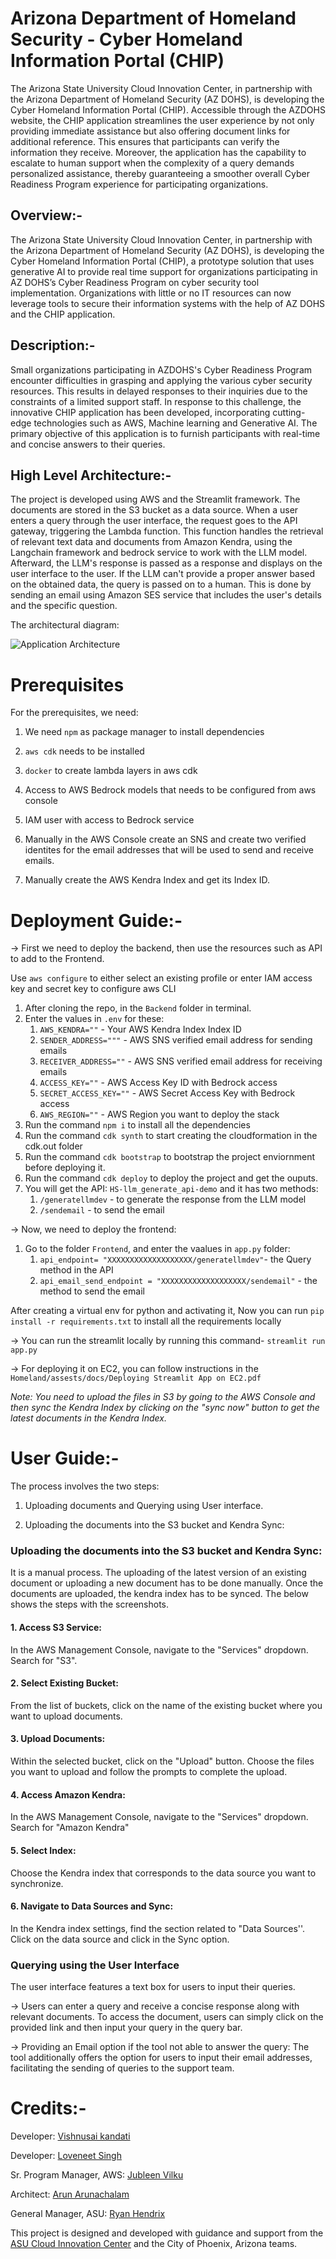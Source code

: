 # Arizona Department of Homeland Security - Cyber Homeland Information Portal (CHIP)
The Arizona State University Cloud Innovation Center, in partnership with the Arizona Department of Homeland Security (AZ DOHS), is developing the Cyber Homeland Information Portal (CHIP). Accessible through the AZDOHS website, the CHIP application streamlines the user experience by not only providing immediate assistance but also offering document links for additional reference. This ensures that participants can verify the information they receive. Moreover, the application has the capability to  escalate to human support when the complexity of a query demands personalized assistance, thereby guaranteeing a smoother overall Cyber Readiness Program experience for participating organizations.

## Overview:-
The Arizona State University Cloud Innovation Center, in partnership with the Arizona Department of Homeland Security (AZ DOHS), is developing the Cyber Homeland Information Portal (CHIP), a prototype solution that uses generative AI to provide real time support for organizations participating in AZ DOHS’s Cyber Readiness Program on cyber security tool implementation. Organizations with little or no IT resources can now leverage tools to secure their information systems with the help of AZ DOHS and the CHIP application.

## Description:-
Small organizations participating in AZDOHS's Cyber Readiness Program encounter difficulties in grasping and applying the various cyber security resources. This results in delayed responses to their inquiries due to the constraints of a limited support staff. In response to this challenge, the innovative CHIP application has been developed, incorporating cutting-edge technologies such as AWS, Machine learning and Generative AI. The primary objective of this application is to furnish participants with real-time and concise answers to their queries.

## High Level Architecture:-
The project is developed using AWS and the Streamlit framework. The documents are stored in the S3 bucket as a data source. When a user enters a query through the user interface, the request goes to the API gateway, triggering the Lambda function. This function handles the retrieval of relevant text data and documents from Amazon Kendra, using the Langchain framework and bedrock service to work with the LLM model. Afterward, the LLM's response is passed as a response and displays on the user interface to the user. If the LLM can't provide a proper answer based on the obtained data, the query is passed on to a human. This is done by sending an email using Amazon SES service that includes the user's details and the specific question.

The architectural diagram: 

![Application Architecture](Homeland/assests/ArchitectureDiagram.png)

# Prerequisites
For the prerequisites, we need: 

1. We need `npm` as package manager to install dependencies
   
2. `aws cdk` needs to be installed
   
3. `docker` to create lambda layers in aws cdk
   
4. Access to AWS Bedrock models that needs to be configured from aws console
   
5. IAM user with access to Bedrock service 

6. Manually in the AWS Console create an SNS and create two verified identites for the email addresses that will be used to send and receive emails.
   
7. Manually create the AWS Kendra Index and get its Index ID.


# Deployment Guide:-
-> First we need to deploy the backend, then use the resources such as API to add to the Frontend.

Use `aws configure` to either select an existing profile or enter IAM access key and secret key to configure aws CLI

1. After cloning the repo, in the `Backend` folder in terminal.
2. Enter the values in `.env` for these: 
   1. `AWS_KENDRA=""` - Your AWS Kendra Index Index ID
   2. `SENDER_ADDRESS="""` - AWS SNS verified email address for sending emails
   3. `RECEIVER_ADDRESS=""` - AWS SNS verified email address for receiving emails 
   4. `ACCESS_KEY=""` - AWS Access Key ID with Bedrock access
   5. `SECRET_ACCESS_KEY=""` - AWS Secret Access Key with Bedrock access
   6. `AWS_REGION=""` - AWS Region you want to deploy the stack
3. Run the command `npm i` to install all the dependencies
4. Run the command `cdk synth` to start creating the cloudformation in the cdk.out folder
5. Run the command `cdk bootstrap` to bootstrap the project enviornment before deploying it.
6. Run the command `cdk deploy` to deploy the project and get the ouputs.
7. You will get the API: 
    `HS-llm_generate_api-demo` and it has two methods:
    1. `/generatellmdev` - to generate the response from the LLM model 
    2. `/sendemail` - to send the email
   

-> Now, we need to deploy the frontend:

1. Go to the folder `Frontend`, and enter the vaalues in `app.py` folder:
   1. `api_endpoint= "XXXXXXXXXXXXXXXXXXX/generatellmdev"`- the Query method in the API
   2. `api_email_send_endpoint = "XXXXXXXXXXXXXXXXXXX/sendemail"` - the method to send the email

After creating a virtual env for python and activating it,
Now you can run `pip install -r requirements.txt` to install all the requirements locally

-> You can run the streamlit locally by running this command- `streamlit run app.py`

-> For deploying it on EC2, you can follow instructions in the `Homeland/assests/docs/Deploying Streamlit App on EC2.pdf`

*Note: You need to upload the files in S3 by going to the AWS Console and then sync the Kendra Index by clicking on the "sync now" button to get the latest documents in the Kendra Index.*

# User Guide:-

The process involves the two steps:

1. Uploading documents and Querying using User interface.

2. Uploading the documents into the S3 bucket and Kendra Sync:

### Uploading the documents into the S3 bucket and Kendra Sync:
It is a manual process. The uploading of the latest version of an existing document or uploading a new document has to be done manually. Once the documents are uploaded, the kendra index has to be synced. The below shows the steps with the screenshots.

#### 1. Access S3 Service:
In the AWS Management Console, navigate to the "Services" dropdown.
Search for  "S3".


#### 2. Select Existing Bucket:
From the list of buckets, click on the name of the existing bucket where you want to upload documents.

#### 3. Upload Documents:
Within the selected bucket, click on the "Upload" button. Choose the files you want to upload and follow the prompts to complete the upload.


#### 4. Access Amazon Kendra:
In the AWS Management Console, navigate to the "Services" dropdown. Search for  "Amazon Kendra" 

#### 5. Select Index:
Choose the Kendra index that corresponds to the data source you want to synchronize.

#### 6. Navigate to Data Sources and Sync:
In the Kendra index settings, find the section related to "Data Sources''. Click on the data source and click in the Sync option.


### Querying using the User Interface 
The user interface features a text box for users to input their queries.

-> Users can enter a query and receive a concise response along with relevant documents. To access the document, users can simply click on the provided link and then input your query in the query bar.

-> Providing an Email option if the tool not able to answer the query:
The tool additionally offers the option for users to input their email addresses, facilitating the sending of queries to the support team.

# Credits:-

Developer: 
    [Vishnusai kandati](https://www.linkedin.com/in/vishnusai-kandati/)

Developer: 
    [Loveneet Singh](https://www.linkedin.com/in/loveneet-singh-6bb2851ba/)

Sr. Program Manager, AWS: 
    [Jubleen Vilku](https://www.linkedin.com/in/jubleen-vilku/)

Architect:
    [Arun Arunachalam](https://www.linkedin.com/in/arunarunachalam/)

General Manager, ASU: 
    [Ryan Hendrix](https://www.linkedin.com/in/ryanahendrix/)

This project is designed and developed with guidance and support from the [ASU Cloud Innovation Center](https://smartchallenges.asu.edu) and the City of Phoenix, Arizona teams.
